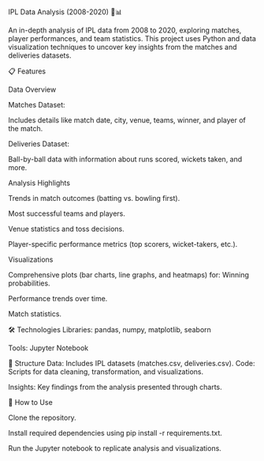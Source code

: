 IPL Data Analysis (2008-2020) 🏏📊

An in-depth analysis of IPL data from 2008 to 2020, exploring matches, player performances, and team statistics. This project uses Python and data visualization techniques to uncover key insights from the matches and deliveries datasets.

📋 Features

Data Overview

Matches Dataset:

Includes details like match date, city, venue, teams, winner, and player of the match.

Deliveries Dataset:

Ball-by-ball data with information about runs scored, wickets taken, and more.

Analysis Highlights

Trends in match outcomes (batting vs. bowling first).

Most successful teams and players.

Venue statistics and toss decisions.

Player-specific performance metrics (top scorers, wicket-takers, etc.).

Visualizations

Comprehensive plots (bar charts, line graphs, and heatmaps) for:
Winning probabilities.

Performance trends over time.

Match statistics.

🛠️ Technologies
Libraries: pandas, numpy, matplotlib, seaborn

Tools: Jupyter Notebook

📂 Structure
Data: Includes IPL datasets (matches.csv, deliveries.csv).
Code: Scripts for data cleaning, transformation, and visualizations.

Insights:
 Key findings from the analysis presented through charts.

🚀 How to Use

Clone the repository.

Install required dependencies using pip install -r requirements.txt.

Run the Jupyter notebook to replicate analysis and visualizations.


